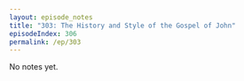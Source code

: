 ```yaml
---
layout: episode_notes
title: "303: The History and Style of the Gospel of John"
episodeIndex: 306
permalink: /ep/303
---
```

No notes yet.
